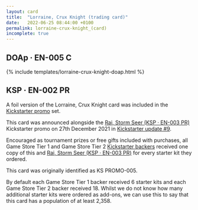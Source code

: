 ```yaml
---
layout: card
title:  "Lorraine, Crux Knight (trading card)"
date:   2022-06-25 08:44:00 +0100
permalink: lorraine-crux-knight_(card)
incomplete: true
---
```


## DOAp &middot; EN-005 C

{% include templates/lorraine-crux-knight-doap.html %}

## KSP &middot; EN-002 PR

A foil version of the Lorraine, Crux Knight card was included in the [Kickstarter promo](/KSP_(set)) set.

This card was announced alongside the [Rai, Storm Seer (KSP &middot; EN-003 PR)](/rai-storm-seer#ksp--en-003-pr) Kickstarter promo on 27th December 2021 in [Kickstarter update #9](https://www.kickstarter.com/projects/weebs/grand-archive-tcg/posts/3394515).

Encouraged as tournament prizes or free gifts included with purchases, all Game Store Tier 1 and Game Store Tier 2 <span class="dead-link">[Kickstarter backers](/kickstarter#tiers)</span> received one copy of this and [Rai, Storm Seer (KSP &middot; EN-003 PR)](/rai-storm-seer#ksp--en-003-pr) for every starter kit they ordered.

This card was originally identified as KS PROMO-005.

By default each Game Store Tier 1 backer received 6 starter kits and each Game Store Tier 2 backer received 18. Whilst we do not know how many additional starter kits were ordered as add-ons, we can use this to say that this card has a population of at least 2,358.